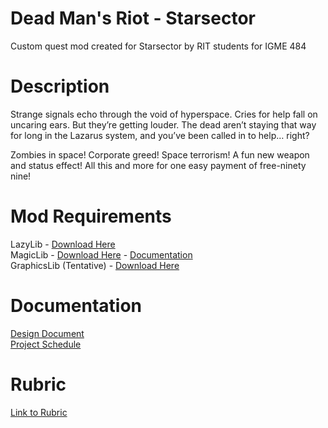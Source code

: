 # Dead Man's Riot - Starsector
Custom quest mod created for Starsector by RIT students for IGME 484

# Description
Strange signals echo through the void of hyperspace. Cries for help fall on uncaring ears. But they’re getting louder. 
The dead aren’t staying that way for long in the Lazarus system, and you’ve been called in to help… right?

Zombies in space! Corporate greed! Space terrorism! A fun new weapon and status effect! All this and more for one easy payment of free-ninety nine!

# Mod Requirements
LazyLib - [Download Here](https://fractalsoftworks.com/forum/index.php?topic=5444.0)  
MagicLib - [Download Here](https://fractalsoftworks.com/forum/index.php?topic=25868.0) - [Documentation](https://starsector.fandom.com/wiki/MagicLib)  
GraphicsLib (Tentative) - [Download Here](https://fractalsoftworks.com/forum/index.php?topic=10982.0)  

# Documentation
[Design Document](https://docs.google.com/document/d/1PHm7ZQbCRJqKwhhQ-oEeNoNgSA5JPMTngMaZe2jtr1I/edit?usp=sharing)  
[Project Schedule](https://docs.google.com/document/d/1vqi-sxa3BdedkmHVU5_vgNRMGp0q3-FK-E-OnVe5qY4/edit?usp=sharing)

# Rubric
[Link to Rubric](https://docs.google.com/document/d/1cT2i86E-NmqU9jteasi9tBZNwBdeBretQNB1CZG0j-o/edit?usp=sharing)
